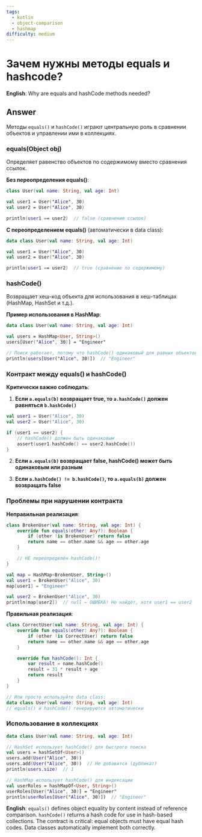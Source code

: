 ```yaml
---
tags:
  - kotlin
  - object-comparison
  - hashmap
difficulty: medium
---
```


# Зачем нужны методы equals и hashcode?

**English**: Why are equals and hashCode methods needed?

## Answer

Методы `equals()` и `hashCode()` играют центральную роль в сравнении объектов и управлении ими в коллекциях.

### equals(Object obj)

Определяет равенство объектов по содержимому вместо сравнения ссылок.

**Без переопределения equals()**:

```kotlin
class User(val name: String, val age: Int)

val user1 = User("Alice", 30)
val user2 = User("Alice", 30)

println(user1 == user2)  // false (сравнение ссылок)
```

**С переопределением equals()** (автоматически в data class):

```kotlin
data class User(val name: String, val age: Int)

val user1 = User("Alice", 30)
val user2 = User("Alice", 30)

println(user1 == user2)  // true (сравнение по содержимому)
```

### hashCode()

Возвращает хеш-код объекта для использования в хеш-таблицах (HashMap, HashSet и т.д.).

**Пример использования в HashMap**:

```kotlin
data class User(val name: String, val age: Int)

val users = HashMap<User, String>()
users[User("Alice", 30)] = "Engineer"

// Поиск работает, потому что hashCode() одинаковый для равных объектов
println(users[User("Alice", 30)])  // "Engineer"
```

### Контракт между equals() и hashCode()

**Критически важно соблюдать**:

1. **Если `a.equals(b)` возвращает true, то `a.hashCode()` должен равняться `b.hashCode()`**

```kotlin
val user1 = User("Alice", 30)
val user2 = User("Alice", 30)

if (user1 == user2) {
    // hashCode() должен быть одинаковым
    assert(user1.hashCode() == user2.hashCode())
}
```

2. **Если `a.equals(b)` возвращает false, hashCode() может быть одинаковым или разным**

3. **Если `a.hashCode() != b.hashCode()`, то `a.equals(b)` должен возвращать false**

### Проблемы при нарушении контракта

**Неправильная реализация**:

```kotlin
class BrokenUser(val name: String, val age: Int) {
    override fun equals(other: Any?): Boolean {
        if (other !is BrokenUser) return false
        return name == other.name && age == other.age
    }

    // НЕ переопределён hashCode()!
}

val map = HashMap<BrokenUser, String>()
val user1 = BrokenUser("Alice", 30)
map[user1] = "Engineer"

val user2 = BrokenUser("Alice", 30)
println(map[user2])  // null ← ОШИБКА! Не найдёт, хотя user1 == user2
```

**Правильная реализация**:

```kotlin
class CorrectUser(val name: String, val age: Int) {
    override fun equals(other: Any?): Boolean {
        if (other !is CorrectUser) return false
        return name == other.name && age == other.age
    }

    override fun hashCode(): Int {
        var result = name.hashCode()
        result = 31 * result + age
        return result
    }
}

// Или просто используйте data class:
data class User(val name: String, val age: Int)
// equals() и hashCode() генерируются автоматически
```

### Использование в коллекциях

```kotlin
data class User(val name: String, val age: Int)

// HashSet использует hashCode() для быстрого поиска
val users = hashSetOf<User>()
users.add(User("Alice", 30))
users.add(User("Alice", 30))  // Не добавится (дубликат)
println(users.size)  // 1

// HashMap использует hashCode() для индексации
val userRoles = hashMapOf<User, String>()
userRoles[User("Alice", 30)] = "Engineer"
println(userRoles[User("Alice", 30)])  // "Engineer"
```

**English**: `equals()` defines object equality by content instead of reference comparison. `hashCode()` returns a hash code for use in hash-based collections. The contract is critical: equal objects must have equal hash codes. Data classes automatically implement both correctly.
